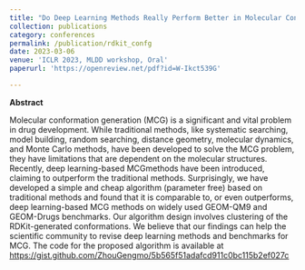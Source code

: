 ```yaml
---
title: "Do Deep Learning Methods Really Perform Better in Molecular Conformation Generation? "
collection: publications
category: conferences
permalink: /publication/rdkit_confg
date: 2023-03-06
venue: 'ICLR 2023, MLDD workshop, Oral'
paperurl: 'https://openreview.net/pdf?id=W-Ikct539G'

---
```


**Abstract**

Molecular conformation generation (MCG) is a significant and vital problem in drug development. While traditional methods, like systematic searching, model building, random searching, distance geometry, molecular dynamics, and Monte Carlo methods, have been developed to solve the MCG problem, they have limitations that are dependent on the molecular structures. Recently, deep learning-based MCGmethods have been introduced, claiming to outperform the traditional methods. Surprisingly, we have developed a simple and cheap algorithm (parameter free) based on traditional methods and found that it is comparable to, or even outperforms, deep learning-based MCG methods on widely used GEOM-QM9 and GEOM-Drugs benchmarks. Our algorithm design involves clustering of the RDKit-generated conformations. We believe that our findings can help the scientific community to revise deep learning methods and benchmarks for MCG. The code for the proposed algorithm is available at https://gist.github.com/ZhouGengmo/5b565f51adafcd911c0bc115b2ef027c